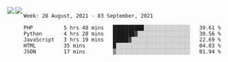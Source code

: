 <a href="https://github.com/anuraghazra/github-readme-stats">
  <img align="left" src="https://github-readme-stats.vercel.app/api?username=Tanesan&count_private=true&show_icons=true" />
</a>
<a href="https://github.com/anuraghazra/github-readme-stats">
  <img align="left" src="https://github-readme-stats.vercel.app/api/top-langs/?username=Tanesan" />
</a>

<!--START_SECTION:waka-->
```text
Week: 28 August, 2021 - 03 September, 2021

PHP          5 hrs 48 mins   ██████████░░░░░░░░░░░░░░░   39.61 % 
Python       4 hrs 28 mins   ███████▓░░░░░░░░░░░░░░░░░   30.56 % 
JavaScript   3 hrs 19 mins   █████▓░░░░░░░░░░░░░░░░░░░   22.69 % 
HTML         35 mins         █░░░░░░░░░░░░░░░░░░░░░░░░   04.03 % 
JSON         17 mins         ▒░░░░░░░░░░░░░░░░░░░░░░░░   01.94 % 
```
<!--END_SECTION:waka-->

